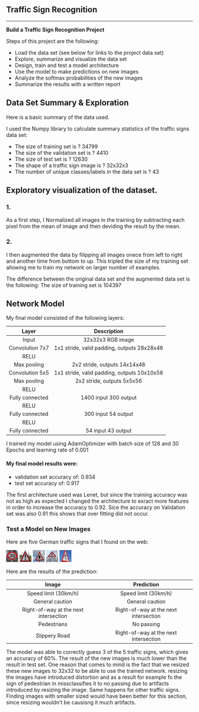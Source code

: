 ## Traffic Sign Recognition

---

**Build a Traffic Sign Recognition Project**

Steps of this project are the following:
* Load the data set (see below for links to the project data set)
* Explore, summarize and visualize the data set
* Design, train and test a model architecture
* Use the model to make predictions on new images
* Analyze the softmax probabilities of the new images
* Summarize the results with a written report


[//]: # (Image References)

[image4]: ./img1.jpg "Traffic Sign 1"
[image5]: ./img2.jpg "Traffic Sign 2"
[image6]: ./img3.jpg "Traffic Sign 3"
[image7]: ./img4.jpg "Traffic Sign 4"
[image8]: ./img5.jpg "Traffic Sign 5"


## Data Set Summary & Exploration

Here is a basic summary of the data used.

I used the Numpy library to calculate summary statistics of the traffic
signs data set:

* The size of training set is ? 34799 
* The size of the validation set is ? 4410 
* The size of test set is ? 12630 
* The shape of a traffic sign image is ? 32x32x3
* The number of unique classes/labels in the data set is ? 43

## Exploratory visualization of the dataset.


### 1.
As a first step, I Normalized all images in the training by subtracting each pixel from the mean of image and then deviding the result by the mean.

### 2.
I then augmented the data by filipping all images onece from left to right and another time from bottom to up. This tripled the size of my training set allowing me to train my network on larger number of examples.


The difference between the original data set and the augmented data set is the following: The size of training set is 104397 


## Network Model

My final model consisted of the following layers:

| Layer         		|     Description	        					| 
|:---------------------:|:---------------------------------------------:| 
| Input         		| 32x32x3 RGB image   							| 
| Convolution 7x7     	| 1x1 stride, valid padding, outputs 28x28x46 	|
| RELU					|												|
| Max pooling	      	| 2x2 stride,  outputs 14x14x46 				|
| Convolution 5x5	    | 1x1 stride, valid padding, outputs 10x10x56   |
| Max pooling           | 2x2 stride,  outputs 5x5x56                   |
| RELU	                |                                               |
| Fully connected		| 1400 input 300 output        				    |
| RELU                  |                                               |
| Fully connected      	| 300 input 54 output        				    |
| RELU					|												|
| Fully connected 		| 54 input 43 output 							|
 

I trained my model using AdamOptimizer with batch size of 128 and 30 Epochs and learning rate of 0.001


#### My final model results were:
* validation set accuracy of: 0.934 
* test set accuracy of: 0.917 


The first architecture used was Lenet, but since the training accuracy was not as high as expected I changed the architecture to exract more features in order to increase the accuracy to 0.92. Sice the accuracy on Validation set was also 0.91 this shows that over fitting did not occur. 


 ### Test a Model on New Images


Here are five German traffic signs that I found on the web:

![alt text][image4] ![alt text][image5] ![alt text][image6] 
![alt text][image7] ![alt text][image8]


Here are the results of the prediction:

| Image			        |     Prediction	        					| 
|:---------------------:|:---------------------------------------------:| 
| Speed limit (30km/h)  |Speed limit (30km/h)  						    | 
| General caution    	| General caution 								|
|Right-of-way at the next intersection| Right-of-way at the next intersection|
| Pedestrians      		| No passing					 				|
| Slippery Road			| Right-of-way at the next intersection      	|


The model was able to correctly guess 3 of the 5 traffic signs, which gives an accuracy of 60%. The result of the new images is much lower than the result in test set. One reason that comes to mind is the fact that we resized these new images to 32x32 to be able to use the trained network. resizing the images have introduced distortion and as a result for example fo the sign of pedestrian in missclassifies it to no passing due to artifacts introduced by resizing the image. Same happens for other traffic signs. Finding images with smaller sized would have been better for this section, since resizing wouldn't be causisng it much artifacts.

